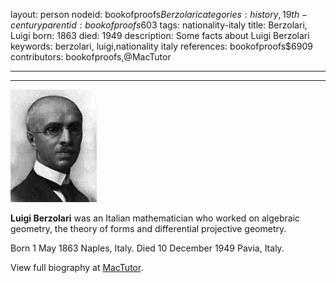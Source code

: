 layout: person
nodeid: bookofproofs$Berzolari
categories: history,19th-century
parentid: bookofproofs$603
tags: nationality-italy
title: Berzolari, Luigi
born: 1863
died: 1949
description: Some facts about Luigi Berzolari
keywords: berzolari, luigi,nationality italy
references: bookofproofs$6909
contributors: bookofproofs,@MacTutor

---


---

![Berzolari.jpg](https://github.com/bookofproofs/bookofproofs.github.io/blob/main/_sources/_assets/images/portraits/Berzolari.jpg?raw=true)

**Luigi Berzolari** was an Italian mathematician who worked on algebraic geometry, the theory of forms and differential projective geometry.

Born 1 May 1863 Naples, Italy. Died 10 December 1949 Pavia, Italy.


View full biography at [MacTutor](https://mathshistory.st-andrews.ac.uk/Biographies/Berzolari/).